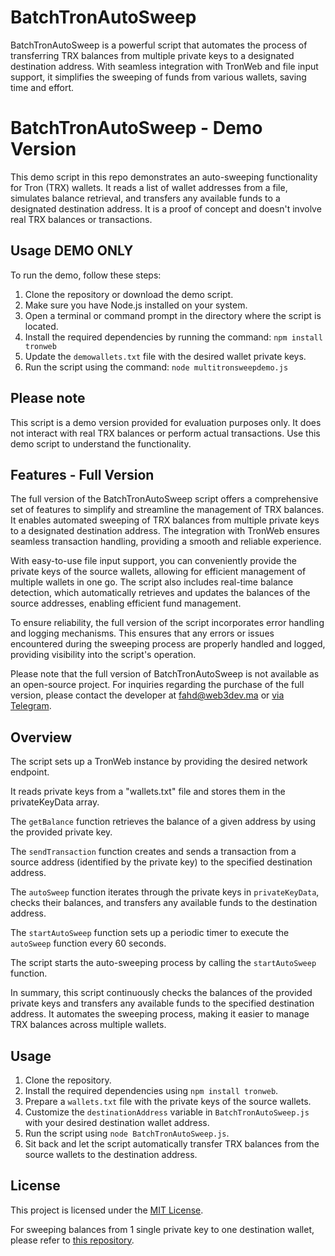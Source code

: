 <h1>BatchTronAutoSweep</h1>

<p>BatchTronAutoSweep is a powerful script that automates the process of transferring TRX balances from multiple private keys to a designated destination address. With seamless integration with TronWeb and file input support, it simplifies the sweeping of funds from various wallets, saving time and effort.</p>

<h1>BatchTronAutoSweep - Demo Version</h1>

<p>This demo script in this repo demonstrates an auto-sweeping functionality for Tron (TRX) wallets. It reads a list of wallet addresses from a file, simulates balance retrieval, and transfers any available funds to a designated destination address. It is a proof of concept and doesn't involve real TRX balances or transactions.</p>

<h2>Usage DEMO ONLY</h2>

<p>To run the demo, follow these steps:</p>

<ol>
  <li>Clone the repository or download the demo script.</li>
  <li>Make sure you have Node.js installed on your system.</li>
  <li>Open a terminal or command prompt in the directory where the script is located.</li>
  <li>Install the required dependencies by running the command: <code>npm install tronweb</code></li>
  <li>Update the <code>demowallets.txt</code> file with the desired wallet private keys.</li>
  <li>Run the script using the command: <code>node multitronsweepdemo.js</code></li>
</ol>

<h2>Please note</h2>
<p>This script is a demo version provided for evaluation purposes only. It does not interact with real TRX balances or perform actual transactions. Use this demo script to understand the functionality.</p>


<h2>Features - Full Version</h2>
<p>The full version of the BatchTronAutoSweep script offers a comprehensive set of features to simplify and streamline the management of TRX balances. It enables automated sweeping of TRX balances from multiple private keys to a designated destination address. The integration with TronWeb ensures seamless transaction handling, providing a smooth and reliable experience.</p>
<p>With easy-to-use file input support, you can conveniently provide the private keys of the source wallets, allowing for efficient management of multiple wallets in one go. The script also includes real-time balance detection, which automatically retrieves and updates the balances of the source addresses, enabling efficient fund management.</p>
<p>To ensure reliability, the full version of the script incorporates error handling and logging mechanisms. This ensures that any errors or issues encountered during the sweeping process are properly handled and logged, providing visibility into the script's operation.</p>
<p>Please note that the full version of BatchTronAutoSweep is not available as an open-source project. For inquiries regarding the purchase of the full version, please contact the developer at <a href="mailto:fahd@web3dev.ma">fahd@web3dev.ma</a> or <a href="https://t.me/Thisiswhosthis">via Telegram</a>.</p>

<h2>Overview</h2>

<p>The script sets up a TronWeb instance by providing the desired network endpoint.</p>
<p>It reads private keys from a "wallets.txt" file and stores them in the privateKeyData array.</p>
<p>The <code>getBalance</code> function retrieves the balance of a given address by using the provided private key.</p>
<p>The <code>sendTransaction</code> function creates and sends a transaction from a source address (identified by the private key) to the specified destination address.</p>
<p>The <code>autoSweep</code> function iterates through the private keys in <code>privateKeyData</code>, checks their balances, and transfers any available funds to the destination address.</p>
<p>The <code>startAutoSweep</code> function sets up a periodic timer to execute the <code>autoSweep</code> function every 60 seconds.</p>
<p>The script starts the auto-sweeping process by calling the <code>startAutoSweep</code> function.</p>

<p>In summary, this script continuously checks the balances of the provided private keys and transfers any available funds to the specified destination address. It automates the sweeping process, making it easier to manage TRX balances across multiple wallets.</p>

<h2>Usage</h2>
<ol>
  <li>Clone the repository.</li>
  <li>Install the required dependencies using <code>npm install tronweb</code>.</li>
  <li>Prepare a <code>wallets.txt</code> file with the private keys of the source wallets.</li>
  <li>Customize the <code>destinationAddress</code> variable in <code>BatchTronAutoSweep.js</code> with your desired destination wallet address.</li>
  <li>Run the script using <code>node BatchTronAutoSweep.js</code>.</li>
  <li>Sit back and let the script automatically transfer TRX balances from the source wallets to the destination address.</li>
</ol>

<h2>License</h2>

<p>This project is licensed under the <a href="LICENSE">MIT License</a>.</p>

<p>For sweeping balances from 1 single private key to one destination wallet, please refer to <a href="https://github.com/ELHARAKA/TrxAutoSweep">this repository</a>.</p>
